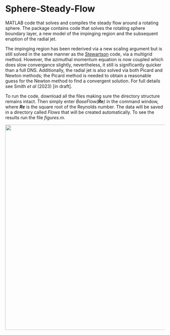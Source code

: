 # Sphere-Steady-Flow
MATLAB code that solves and compiles the steady flow around a rotating sphere. The package contains code that solves the rotating sphere boundary layer, a new model of the impinging region and the subsequent eruption of the radial jet.

The impinging region has been rederived via a new scaling argument but is still solved in the same manner as the [Stewartson](https://github.com/bensmith95/Stewartson-1958-Sphere-Flow) code, via a multigrid method. However, the azimuthal momentum equation is now coupled which does slow convergance slightly, nevertheless, it still is significantly quicker than a full DNS. Additionally, the radial jet is also solved via both Picard and Newton methods; the Picard method is needed to obtain a reasonable guess for the Newton method to find a convergent solution. For full details see Smith _et al_ (2023) [in draft].

To run the code, download all the files making sure the directory structure remains intact. Then simply enter _BaseFlow(**Re**)_ in the command window, where _**Re**_ is the square root of the Reynolds number. The data will be saved in a directory called _Flows_ that will be created automatically. To see the results run the file _figures.m_.

<p align="center">
  <img width="650" src="https://user-images.githubusercontent.com/29705711/177974288-59705a65-884c-471b-b820-ce32bc1dccd2.png">
</p>
